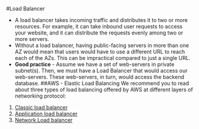 #Load Balancer
* A load balancer takes incoming traffic and distributes it to two or more resources. For example, it can take inbound user requests to access your website, and it can distribute the requests evenly among two or more servers.
* Without a load balancer, having public-facing servers in more than one AZ would mean that users would have to use a different URL to reach each of the AZs. This can be impractical compared to just a single URL.
* **Good practice** - Assume we have a set of web-servers in private subnet(s). Then, we must have a Load Balancer that would access our web-servers. These web-servers, in turn, would access the backend database.
##AWS - Elastic Load Balancing
We recommend you to read about three types of load balancing offered by AWS at different layers of networking protocol:

1. [Classic load balancer](https://docs.aws.amazon.com/elasticloadbalancing/latest/classic/introduction.html)
2. [Application load balancer](https://docs.aws.amazon.com/elasticloadbalancing/latest/application/introduction.html)
3. [Network Load balancer](https://docs.aws.amazon.com/elasticloadbalancing/latest/network/introduction.html)